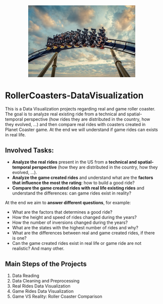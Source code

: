 <p align="center">
  <img width="70%" height="70%"src="/assets/coaster2.jpg">
</p>

# RollerCoasters-DataVisualization
This is a Data Visualization projects regarding real and game roller coaster. The goal is to analyze real existing ride from a technical and spatial-temporal perspective (how rides they are distributed in the country, how they evolved, …) and then compare real rides with coasters created in Planet Coaster game. At the end we will understand if game rides can exists in real life.

## **Involved Tasks:**
- **Analyze the real rides** present in the US from a **technical and spatial-temporal perspective** (how they are distributed in the country, how they evolved, …).
- **Analyze the game created rides** and understand what are the **factors that influence the most the rating**: how to build a good ride?
- **Compare the game created rides with real life existing rides** and understand the differences: can game rides exist in reality?

At the end we aim to **answer different questions**, for example:
- What are the factors that determines a good ride?
- How the height and speed of rides changed during the years?
- How the number of inversions changed during the years?
- What are the states with the highest number of rides and why?
- What are the differences between real and game created rides, if there is one?
- Can the game created rides exist in real life or game ride are not realistic? And many other.

## Main Steps of the Projects
1. Data Reading
2. Data Cleaning and Preprocessing
3. Real Rides Data Visualization
4. Game Rides Data Visualization
5. Game VS Reality: Roller Coaster Comparison

